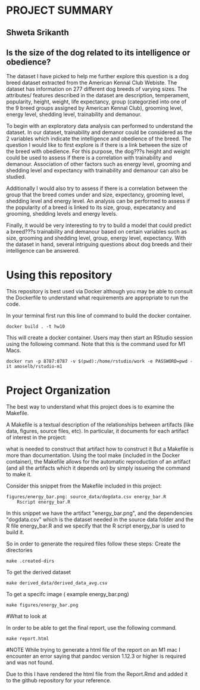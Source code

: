 # PROJECT SUMMARY
## Shweta Srikanth
## Is the size of the dog related to its intelligence or obedience?

The dataset I have picked to help me further explore this question is a dog breed dataset extracted from the American Kennal Club Webiste. The dataset has information on 277 different dog breeds of varying sizes. The attributes/ features described in the dataset are description, temperament, popularity, height, weight, life expectancy, group (categorzied into one of the 9 breed groups assigned by American Kennal Club), grooming level, energy level, shedding level, trainability and demanour. 

To begin with an exploratory data analysis can performed to understand the dataset.  In our dataset, trainability and demanor could be considered as the 2 variables which indicate the intelligence and obedience of the breed. The question I would like to first explore is if there is a link between the size of the breed with obedience. For this purpose, the dog???s height and weight could be used to assess if there is a correlation with trainability and demanour. Association of other factors such as energy level, grooming and shedding level and expectancy with trainability and demanour can also be studied. 

Additionally I would also try to assess if there is a correlation between the group that the breed comes under and size, expectancy, grooming level, shedding level and energy level.  An analysis can be performed to assess if the popularity of a breed is linked to its size, group, expecatancy and grooming, shedding levels and energy levels.  

Finally, it would be very interesting to try to build a model that could predict a breed???s trainability and demanour based on certain variables such as size, grooming and shedding level, group, energy level, expectancy. With the dataset in hand, several intriguing questions about dog breeds and their intelligence can be answered.


# Using this repository
This repository is best used via Docker although you may be able to consult the Dockerfile to understand what requirements are appropriate to run the code.

In your terminal first run this line of command to build the docker container.
```
docker build . -t hw10 
```
This will create a docker container. Users may then start an RStudio session using the following command. Note that this is the command used for M1 Macs. 
```
docker run -p 8787:8787 -v $(pwd):/home/rstudio/work -e PASSWORD=pwd -it amoselb/rstudio-m1
```

# Project Organization
The best way to understand what this project does is to examine the Makefile.

A Makefile is a textual description of the relationships between artifacts (like data, figures, source files, etc). In particular, it documents for each artifact of interest in the project:

what is needed to construct that artifact
how to construct it
But a Makefile is more than documentation. Using the tool make (included in the Docker container), the Makefile allows for the automatic reproduction of an artifact (and all the artifacts which it depends on) by simply issueing the command to make it.

Consider this snippet from the Makefile included in this project:
```
figures/energy_bar.png: source_data/dogdata.csv energy_bar.R 
	Rscript energy_bar.R
```
In this snippet we have the artifact "energy_bar.png", and the dependencies "dogdata.csv" which is the dataset needed in the source data folder and the R file energy_bar.R and we specify that the R script energy_bar is used to build it.

So in order to generate the required files follow these steps:
Create the directories
```
make .created-dirs
```
To get the derived dataset
```
make derived_data/derived_data_avg.csv
```
To get a specifc image ( example energy_bar.png)
```
make figures/energy_bar.png

```

#What to look at

In order to be able to get the final report, use the following command.

```
make report.html
```


#NOTE
While trying to generate a html file of the report on an M1 mac I encounter an error saying that pandoc version 1.12.3 or higher is required and was not found.

Due to this I have rendered the html file from the Report.Rmd and added it to the github repository for your reference.


